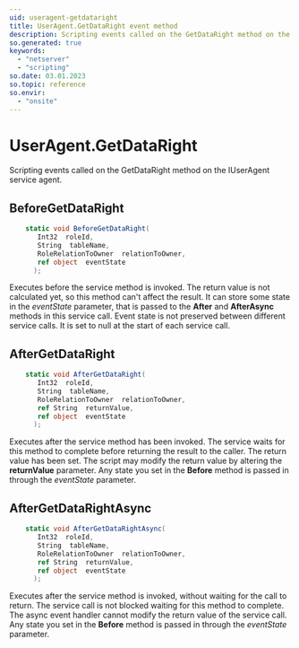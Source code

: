 ```yaml
---
uid: useragent-getdataright
title: UserAgent.GetDataRight event method
description: Scripting events called on the GetDataRight method on the UserAgent service agent.
so.generated: true
keywords:
  - "netserver"
  - "scripting"
so.date: 03.01.2023
so.topic: reference
so.envir:
  - "onsite"
---
```

# UserAgent.GetDataRight

Scripting events called on the <see cref='M:SuperOffice.CRM.Services.IUserAgent.GetDataRight'>GetDataRight</see> method on the <see cref='IUserAgent'>IUserAgent</see>  service agent.

## BeforeGetDataRight
```cs
    static void BeforeGetDataRight(
       Int32  roleId,
       String  tableName,
       RoleRelationToOwner  relationToOwner,
       ref object  eventState
      );
```
Executes before the service method is invoked.
The return value is not calculated yet, so this method can't affect the result.
It can store some state in the *eventState* parameter, that is passed to the **After** and **AfterAsync** methods in this service call.
Event state is not preserved between different service calls. It is set to null at the start of each service call.
## AfterGetDataRight
```cs
    static void AfterGetDataRight(
       Int32  roleId,
       String  tableName,
       RoleRelationToOwner  relationToOwner,
       ref String  returnValue,
       ref object  eventState
      );
```
Executes after the service method has been invoked. The service waits for this method to complete before returning the result to the caller.
The return value has been set. The script may modify the return value by altering the **returnValue** parameter.
Any state you set in the **Before** method is passed in through the *eventState* parameter.
## AfterGetDataRightAsync
```cs
    static void AfterGetDataRightAsync(
       Int32  roleId,
       String  tableName,
       RoleRelationToOwner  relationToOwner,
       ref String  returnValue,
       ref object  eventState
      );
```
Executes after the service method is invoked, without waiting for the call to return.
The service call is not blocked waiting for this method to complete.
The async event handler cannot modify the return value of the service call.
Any state you set in the **Before** method is passed in through the *eventState* parameter.

